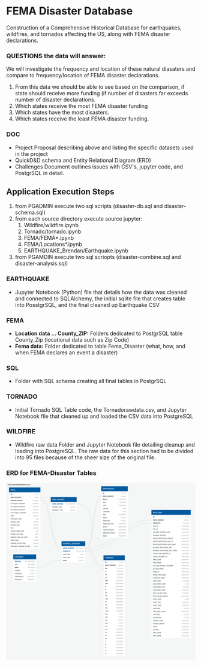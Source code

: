 # FEMA Disaster Database
Construction of a Comprehensive Historical Database for earthquakes, wildfires, and tornados affecting the US, along with FEMA disaster declarations.

### QUESTIONS the data will answer:
We will investigate the frequency and location of these natural diasaters and compare to frequency/location of FEMA disaster declarations.  
1. From this data we should be able to see based on the comparison, if state should receive more funding (if number of disasters far exceeds number of disaster declarations.
2. Which states receive the most FEMA disaster funding
3. Which states have the most disasters.
4. Which states receive the least FEMA disaster funding.

### DOC
- Project Proposal describing above and listing the specific datasets used in the project
- QuickD&D schema and Entity Relational Diagram (ERD)
- Challenges Document outlines issues with CSV's, jupyter code, and PostgrSQL in detail.

## Application Execution Steps
1. from PGADMIN execute two sql scripts (disaster-db.sql and disaster-schema.sql)
2. from each source directory execute source jupyter:
     1. Wildfire/wildfire.ipynb
     2. Tornado/tornado.ipynb
     3. FEMA/FEMA*.ipynb
     4. FEMA/Locations*.ipynb
     5. EARTHQUAKE_Brendan/Earthquake.ipynb
3. from PGAMDIN execute two sql scriopts (disaster-combine.sql and disaster-analysis.sql)

### EARTHQUAKE
- Jupyter Notebook (Python) file that details how the data was cleaned and connected to SQLAlchemy, the initial sqlite file that creates table into PosstgrSQL, and the final cleaned up Earthquake CSV

### FEMA
- **Location data ... County_ZIP:** Folders dedicated to PostgrSQL table County_Zip (locational data such as Zip Code)
- **Fema data:** Folder dedicated to table Fema_Disaster (what, how, and when FEMA declares an event a disaster)

### SQL
- Folder with SQL schema creating all final tables in PostgrSQL

### TORNADO
- Initial Tornado SQL Table code, the Tornadorawdata.csv, and Jupyter Notebook file that cleaned up and loaded the CSV data into PostgreSQL

### WILDFIRE
- Wildfire raw data Folder and Jupyter Notebook file detailing cleanup and loading into PostgreSQL.  The raw data for this section had to be divided into 95 files because of the sheer size of the original file.

### ERD for FEMA-Disaster Tables
![](https://github.com/msfa12th/fema-disasters/blob/master/DOC/disaster-schema.png)


